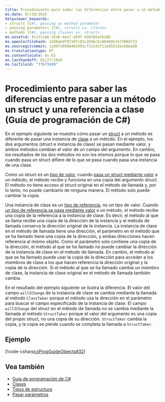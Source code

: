 ```yaml
---
title: Procedimiento para saber las diferencias entre pasar a un método un struct y una referencia a clase - Guía de programación de C#
ms.date: 07/20/2015
helpviewer_keywords:
- structs [C#], passing as method parameter
- passing parameters [C#], structs vs. classes
- methods [C#], passing classes vs. structs
ms.assetid: 9c1313a6-32a8-4ea7-a59f-450f66af628b
ms.openlocfilehash: a280a6df873d7c03c204bc5c86468e7e7298d723
ms.sourcegitcommit: c2d9718996402993cf31541f11e95531bc68bad0
ms.translationtype: HT
ms.contentlocale: es-ES
ms.lasthandoff: 02/27/2020
ms.locfileid: "77673438"
---
```

# <a name="how-to-know-the-difference-between-passing-a-struct-and-passing-a-class-reference-to-a-method-c-programming-guide"></a>Procedimiento para saber las diferencias entre pasar a un método un struct y una referencia a clase (Guía de programación de C#)
En el ejemplo siguiente se muestra cómo pasar un [struct](../../language-reference/builtin-types/struct.md) a un método es diferente de pasar una instancia de [clase](../../language-reference/keywords/class.md) a un método. En el ejemplo, los dos argumentos (struct e instancia de clase) se pasan mediante valor, y ambos métodos cambian el valor de un campo del argumento. En cambio, los resultados de los dos métodos no son los mismos porque lo que se pasa cuando pasa un struct difiere de lo que se pasa cuando pasa una instancia de una clase.  
  
 Como un struct es un [tipo de valor](../../language-reference/builtin-types/value-types.md), cuando [pasa un struct mediante valor](./passing-value-type-parameters.md) a un método, el método recibe y funciona en una copia del argumento struct. El método no tiene acceso al struct original en el método de llamada y, por lo tanto, no puede cambiarlo de ninguna manera. El método solo puede cambiar la copia.  
  
 Una instancia de clase es un [tipo de referencia](../../language-reference/keywords/reference-types.md), no un tipo de valor. Cuando [un tipo de referencia se pasa mediante valor](./passing-reference-type-parameters.md) a un método, el método recibe una copia de la referencia a la instancia de clase. Es decir, el método al que se llama recibe una copia de la dirección de la instancia y el método de llamada conserva la dirección original de la instancia. La instancia de clase en el método de llamada tiene una dirección, el parámetro en el método que se ha llamado tiene una copia de la dirección, y ambas direcciones hacen referencia al mismo objeto. Como el parámetro solo contiene una copia de la dirección, el método al que se ha llamado no puede cambiar la dirección de la instancia de clase en el método de llamada. En cambio, el método al que se ha llamado puede usar la copia de la dirección para acceder a los miembros de clase a los que hacen referencia la dirección original y la copia de la dirección. Si el método al que se ha llamado cambia un miembro de clase, la instancia de clase original en el método de llamada también cambia.  
  
 En el resultado del ejemplo siguiente se ilustra la diferencia. El valor del campo `willIChange` de la instancia de clase se cambia mediante la llamada al método `ClassTaker` porque el método usa la dirección en el parámetro para buscar el campo especificado de la instancia de clase. El campo `willIChange` del struct en el método de llamada no se cambia mediante la llamada al método `StructTaker` porque el valor del argumento es una copia del propio struct, no una copia de su dirección. `StructTaker` cambia la copia, y la copia se pierde cuando se completa la llamada a `StructTaker`.  
  
## <a name="example"></a>Ejemplo  
 [!code-csharp[csProgGuideObjects#32](~/samples/snippets/csharp/VS_Snippets_VBCSharp/csProgGuideObjects/CS/Objects.cs#32)]  
  
## <a name="see-also"></a>Vea también

- [Guía de programación de C#](../index.md)
- [Clases](./classes.md)
- [Tipos de estructura](../../language-reference/builtin-types/struct.md)
- [Pasar parámetros](./passing-parameters.md)
